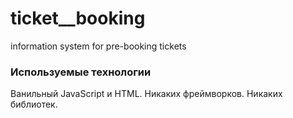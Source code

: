 # ticket__booking
information system for pre-booking tickets

### Используемые технологии
Ванильный JavaScript и HTML. Никаких фреймворков. Никаких библиотек.